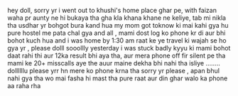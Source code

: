 hey doll, sorry yr 
i went out to khushi's home place 
ghar pe, with faizan 
waha pr aunty ne hi bukaya tha gha kla khana khane ne keliye,
tab mi nikla tha 
usdhar yr bohgot bura kand hua my mom got toknow ki mai kahi gya hu 
pure hostel me pata chal gya and all , mami dost log ko phone kr di 
aur bhi bohot kuch hua and i was home by 1:30 am raat ke 
ye travel ki wajah se ho gya yr , please dolll sooollly 
yesterday i was stuck badly kyyu ki mami bohot daat rahi thi 
aur 12ka result bhi aya tha, 
aur mera phone off fir silent pe tha 
mami ke 20+ misscalls aye the auur maine dekha bhi nahi tha isliye ........
dollllllu please yrr hn mere ko phone krna tha sorry yr please , 
apan bhul nahi gya tha wo  mai fasha hi mast tha 
pure raat aur din ghar walo ka phone aa raha rha 
